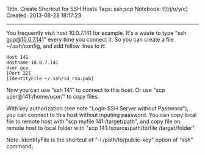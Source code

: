 Title: Create Shortcut for SSH Hosts
Tags: ssh;scp
Notebook: t[t/j/o/y/c]
Created: 2013-08-28 18:17:23

------

You frequently visit host 10.0.7.141 for example. It's a waste to type "ssh gcp@10.0.7.141" every time you connect it. So you can create a file ~/.ssh/config, and add follow lines to it:

    Host 141 
    Hostname 10.0.7.141 
    User gcp 
    [Port 22]
    [IdentityFile ~/.ssh/id_rsa.pub]

Now you can use "ssh 141" to connect to this host. 
Or use "scp user@141:/home/user/" to copy files.

With key authorization (see note "Login SSH Server without Password"), you can connect to this host without inputing password. You can copy local file to remote host with "scp myfile 141:/target/path", and copy file on remote host to local folder with "scp 141:/source/path/to/file /target/folder".

Note: IdentifyFile is the shortcut of "-i /path/to/public-key" option of "ssh" command;
